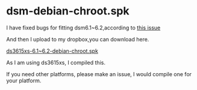 # dsm-debian-chroot.spk
I have fixed bugs for fitting dsm6.1~6.2,according to [this issue](https://github.com/SynoCommunity/spksrc/issues/1910)

And then I upload to my dropbox,you can download here.


[ds3615xs-6.1~6.2-debian-chroot.spk](https://www.dropbox.com/s/9q0gvibreyizkw1/debian-chroot_bromolow_dsm6.1~6.2_v8.4-7_%5Bcompiled-by-tenhow%5D.spk?dl=0)

As I am using ds3615xs, I compiled this.

If you need other platforms, please make an issue, I would compile one for your platform.
